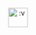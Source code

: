 <p align="center">
  <img src="https://postimg.cc/NyJ0WMpk/6fd2ee03" title=":v" alt=":v" width="40" >
</p>
